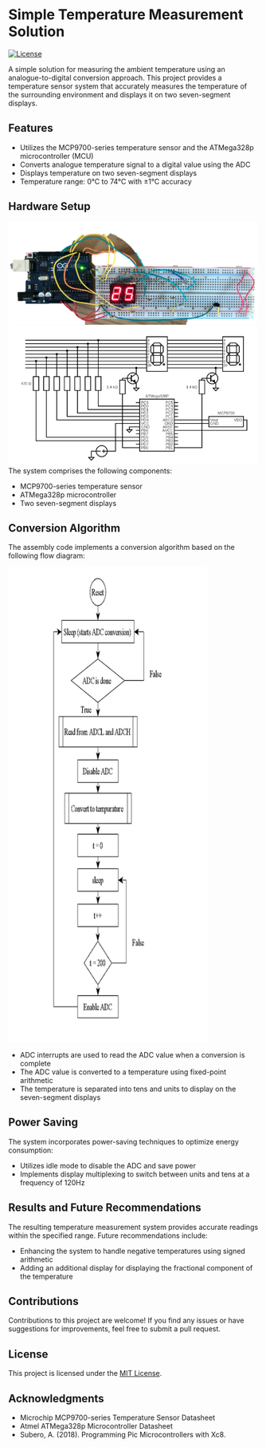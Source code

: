 # Simple Temperature Measurement Solution

[![License](https://img.shields.io/badge/License-MIT-blue.svg)](LICENSE)

A simple solution for measuring the ambient temperature using an analogue-to-digital conversion approach. This project provides a temperature sensor system that accurately measures the temperature of the surrounding environment and displays it on two seven-segment displays.

## Features

- Utilizes the MCP9700-series temperature sensor and the ATMega328p microcontroller (MCU)
- Converts analogue temperature signal to a digital value using the ADC
- Displays temperature on two seven-segment displays
- Temperature range: 0°C to 74°C with ±1°C accuracy

## Hardware Setup

<img src="images/circuit.png" alt="Circuit Diagram" width="500"/>

<img src="images/schematic.png" alt="Schematic" width="500"/>
The system comprises the following components:

- MCP9700-series temperature sensor
- ATMega328p microcontroller
- Two seven-segment displays

## Conversion Algorithm

The assembly code implements a conversion algorithm based on the following flow diagram:

<img src="images/FlowDiag.png" alt="Flow Diagram" width="400"/>

- ADC interrupts are used to read the ADC value when a conversion is complete
- The ADC value is converted to a temperature using fixed-point arithmetic
- The temperature is separated into tens and units to display on the seven-segment displays

## Power Saving

The system incorporates power-saving techniques to optimize energy consumption:

- Utilizes idle mode to disable the ADC and save power
- Implements display multiplexing to switch between units and tens at a frequency of 120Hz

## Results and Future Recommendations

The resulting temperature measurement system provides accurate readings within the specified range. Future recommendations include:

- Enhancing the system to handle negative temperatures using signed arithmetic
- Adding an additional display for displaying the fractional component of the temperature

## Contributions

Contributions to this project are welcome! If you find any issues or have suggestions for improvements, feel free to submit a pull request.

## License

This project is licensed under the [MIT License](LICENSE).

## Acknowledgments

- Microchip MCP9700-series Temperature Sensor Datasheet
- Atmel ATMega328p Microcontroller Datasheet
- Subero, A. (2018). Programming Pic Microcontrollers with Xc8.
